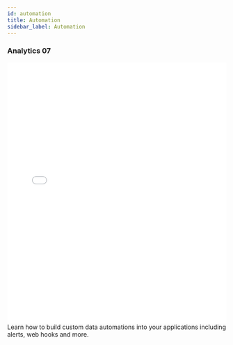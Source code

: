 ```yaml
---
id: automation
title: Automation
sidebar_label: Automation
---
```


### Analytics 07
<iframe src="//fast.wistia.net/embed/iframe/wa39b5u59e?videoFoam=true"
allowtransparency="true" frameBorder="0" scrolling="no" className="wistia_embed"
name="wistia_embed" allowFullScreen  width="100%" height="600"></iframe>
<script src="//fast.wistia.net/assets/external/iframe-api-v1.js"></script>
<br/>
Learn how to build custom data automations into your applications including alerts, web hooks and more.